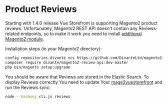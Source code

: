 # Product Reviews

Starting with 1.4.0 release Vue Storefront is supporting Magento2 product reviews. Unfortunately, Magento2 REST API doesn't contain any Reviews-related endpoints, so to make it work you need to install [additional Magento2 module](https://github.com/DivanteLtd/magento2-review-api).

Installation steps (in your Magento2 directory):

```bash
config repositories.divante vcs https://github.com/DivanteLtd/magento2-review-api.git
composer require divante/magento2-review-api:dev-master
php bin/magento setup:upgrade
```

You should be aware that Reviews are stored in the Elastic Search. To display Reviews correctly You need to update Your [mage2vuestorefront](https://github.com/DivanteLtd/mage2vuestorefront/) and run the Reviews sync:

```bash
node --harmony cli.js reviews
```

